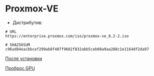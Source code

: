 # Proxmox-VE
* Дистрибутив:

```
# URL
https://enterprise.proxmox.com/iso/proxmox-ve_8.2-2.iso

# SHA256SUM
c96ad84eacbbcef299ab8f407f9602f832abb5ceb08a9aa288c1e1164df2da97
```
[После установки](Configuration/PostInstall.md)

[Проброс GPU](Configuration/Passthrough.md)